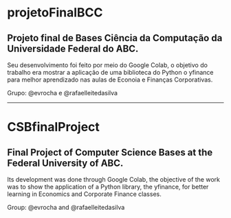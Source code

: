 # projetoFinalBCC
## Projeto final de Bases Ciência da Computação da Universidade Federal do ABC.

Seu desenvolvimento foi feito por meio do Google Colab, o objetivo do trabalho era mostrar a aplicação de uma biblioteca do Python o yfinance para melhor aprendizado nas aulas de Econoia e Finanças Corporativas.

Grupo: @evrocha e @rafaelleitedasilva

<hr>

# CSBfinalProject
## Final Project of Computer Science Bases at the Federal University of ABC.

Its development was done through Google Colab, the objective of the work was to show the application of a Python library, the yfinance, for better learning in Economics and Corporate Finance classes.

Group: @evrocha and @rafaelleitedasilva
